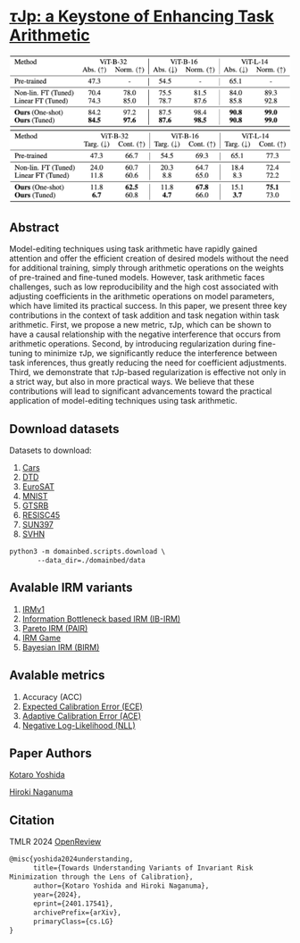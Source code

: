 # [$\tau$Jp: a Keystone of Enhancing Task Arithmetic]()

![](images/addition.png)
![](images/negation.png)


## Abstract
Model-editing techniques using task arithmetic have rapidly gained attention and offer the efficient creation of desired models without the need for additional training, simply through arithmetic operations on the weights of pre-trained and fine-tuned models. 
However, task arithmetic faces challenges, such as low reproducibility and the high cost associated with adjusting coefficients in the arithmetic operations on model parameters, which have limited its practical success. 
In this paper, we present three key contributions in the context of task addition and task negation within task arithmetic.
First, we propose a new metric, $\tau$Jp, which can be shown to have a causal relationship with the negative interference that occurs from arithmetic operations. Second, by introducing regularization during fine-tuning to minimize $\tau$Jp, we significantly reduce the interference between task inferences, thus greatly reducing the need for coefficient adjustments. Third, we demonstrate that $\tau$Jp-based regularization is effective not only in a strict way, but also in more practical ways.
We believe that these contributions will lead to significant advancements toward the practical application of model-editing techniques using task arithmetic.

## Download datasets
Datasets to download:
1. [Cars]()
2. [DTD]()
3. [EuroSAT]()
4. [MNIST]()
5. [GTSRB]()
6. [RESISC45]()
7. [SUN397]()
8. [SVHN]()

   
```
python3 -m domainbed.scripts.download \
       --data_dir=./domainbed/data
```

## Avalable IRM variants
1. [IRMv1](https://arxiv.org/abs/1907.02893)
2. [Information Bottleneck based IRM (IB-IRM)](https://arxiv.org/abs/2106.06333)
3. [Pareto IRM (PAIR)](https://arxiv.org/abs/2206.07766)
4. [IRM Game](https://arxiv.org/abs/2002.04692)
5. [Bayesian IRM (BIRM)](https://openaccess.thecvf.com/content/CVPR2022/html/Lin_Bayesian_Invariant_Risk_Minimization_CVPR_2022_paper.html)

## Avalable metrics
1. Accuracy (ACC)
2. [Expected Calibration Error (ECE)](https://ojs.aaai.org/index.php/AAAI/article/view/9602)
3. [Adaptive Calibration Error (ACE)](https://scholar.google.com/scholar_url?url=http://openaccess.thecvf.com/content_CVPRW_2019/papers/Uncertainty%2520and%2520Robustness%2520in%2520Deep%2520Visual%2520Learning/Nixon_Measuring_Calibration_in_Deep_Learning_CVPRW_2019_paper.pdf&hl=en&sa=T&oi=gsr-r-ggp&ct=res&cd=0&d=671990448700625194&ei=gmpxZp_PHoaM6rQP65edyAw&scisig=AFWwaebPo7c5vLkDy-hd7muSkvMn)
4. [Negative Log-Likelihood (NLL)](https://proceedings.neurips.cc/paper/2021/hash/8420d359404024567b5aefda1231af24-Abstract.html)

## Paper Authors
[Kotaro Yoshida](https://github.com/katoro8989)

[Hiroki Naganuma](https://github.com/Hiroki11x)

## Citation
TMLR 2024 [OpenReview](https://openreview.net/forum?id=9YqacugDER&noteId=EHiqw76N8t)
```
@misc{yoshida2024understanding,
      title={Towards Understanding Variants of Invariant Risk Minimization through the Lens of Calibration}, 
      author={Kotaro Yoshida and Hiroki Naganuma},
      year={2024},
      eprint={2401.17541},
      archivePrefix={arXiv},
      primaryClass={cs.LG}
}
```
